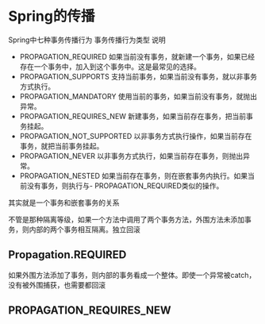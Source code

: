 # Spring的传播
Spring中七种事务传播行为
事务传播行为类型	说明

- PROPAGATION_REQUIRED	如果当前没有事务，就新建一个事务，如果已经存在一个事务中，加入到这个事务中。这是最常见的选择。
- PROPAGATION_SUPPORTS	支持当前事务，如果当前没有事务，就以非事务方式执行。
- PROPAGATION_MANDATORY	使用当前的事务，如果当前没有事务，就抛出异常。
- PROPAGATION_REQUIRES_NEW	新建事务，如果当前存在事务，把当前事务挂起。
- PROPAGATION_NOT_SUPPORTED	以非事务方式执行操作，如果当前存在事务，就把当前事务挂起。
- PROPAGATION_NEVER	以非事务方式执行，如果当前存在事务，则抛出异常。
- PROPAGATION_NESTED	如果当前存在事务，则在嵌套事务内执行。如果当前没有事务，则执行与- PROPAGATION_REQUIRED类似的操作。



其实就是一个事务和嵌套事务的关系


不管是那种隔离等级，如果一个方法中调用了两个事务方法，外围方法未添加事务，则内部的两个事务相互隔离。独立回滚

## Propagation.REQUIRED
如果外围方法添加了事务，则内部的事务看成一个整体。即使一个异常被catch，没有被外围捕获，也需要都回滚


## PROPAGATION_REQUIRES_NEW


